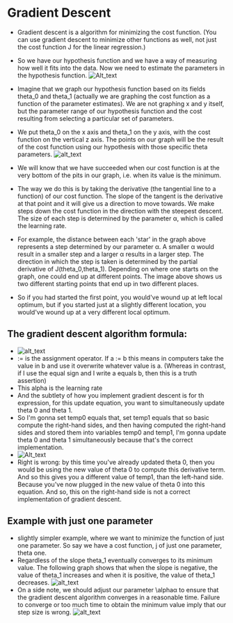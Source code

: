 # Gradient Descent

- Gradient descent is a algorithm for minimizing the cost function. (You can use gradient descent to minimize other functions as well, not just the cost function J for the linear regression.)
- So we have our hypothesis function and we have a way of measuring how well it fits into the data. Now we need to estimate the parameters in the hypothesis function.
![Alt_text](https://i.imgur.com/gMNkqyV.jpg)

- Imagine that we graph our hypothesis function based on its fields theta_0 and theta_1  (actually we are graphing the cost function as a function of the parameter estimates). We are not graphing x and y itself, but the parameter range of our hypothesis function and the cost resulting from selecting a particular set of parameters.
- We put theta_0 on the x axis and theta_1 on the y axis, with the cost function on the vertical z axis. The points on our graph will be the result of the cost function using our hypothesis with those specific theta parameters. 
![alt_text](https://d3c33hcgiwev3.cloudfront.net/imageAssetProxy.v1/bn9SyaDIEeav5QpTGIv-Pg_0d06dca3d225f3de8b5a4a7e92254153_Screenshot-2016-11-01-23.48.26.png?expiry=1627516800000&hmac=WI14KtDOmXioOm9bAc3sJ7pnPV_xfj9mdMWVegizkqo)
- We will know that we have succeeded when our cost function is at the very bottom of the pits in our graph, i.e. when its value is the minimum. 
- The way we do this is by taking the derivative (the tangential line to a function) of our cost function. The slope of the tangent is the derivative at that point and it will give us a direction to move towards. We make steps down the cost function in the direction with the steepest descent. The size of each step is determined by the parameter α, which is called the learning rate. 
- For example, the distance between each 'star' in the graph above represents a step determined by our parameter α. A smaller α would result in a smaller step and a larger α results in a larger step. The direction in which the step is taken is determined by the partial derivative of J(theta_0,theta_1). Depending on where one starts on the graph, one could end up at different points. The image above shows us two different starting points that end up in two different places. 
- So if you had started the first point, you would've wound up at left local optimum, but if you started just at a slightly different location, you would've wound up at a very different local optimum.

 ## The gradient descent algorithm formula: 
- ![alt_text](https://i.imgur.com/W3RX6HA.jpg)
- := is the assignment operator.  If a := b  this means in computers take the value in b and use it overwrite whatever value is a. (Whereas in contrast, if I use the equal sign and I write a equals b, then this is a truth assertion)
- This alpha is the learning rate
- And the subtlety of how you implement gradient descent is for th expression, for this update equation, you want to simultaneously update theta 0 and theta 1.
- So I'm gonna set temp0 equals that, set temp1 equals that so basic compute the right-hand sides, and then having computed the right-hand sides and stored them into variables temp0 and temp1, I'm gonna update theta 0 and theta 1 simultaneously because that's the correct implementation.
- ![Alt_text](https://d3c33hcgiwev3.cloudfront.net/imageAssetProxy.v1/yr-D1aDMEeai9RKvXdDYag_627e5ab52d5ff941c0fcc741c2b162a0_Screenshot-2016-11-02-00.19.56.png?expiry=1627516800000&hmac=lieJ7AYTVLQepsubnIy00DqFT3pKxdH8HWSBGYAul_I)
- Right is wrong: by this time you've already updated theta 0, then you would be using the new value of theta 0 to compute this derivative term. And so this gives you a different value of temp1, than the left-hand side. Because you've now plugged in the new value of theta 0 into this equation. And so, this on the right-hand side is not a correct implementation of gradient descent.

## Example with just one parameter
- slightly simpler example, where we want to minimize the function of just one parameter. So say we have a cost function, j of just one parameter, theta one.
- Regardless of the slope theta_1 eventually converges to its minimum value. The following graph shows that when the slope is negative, the value of theta_1 increases and when it is positive, the value of theta_1  decreases. ![alt_text](https://d3c33hcgiwev3.cloudfront.net/imageAssetProxy.v1/SMSIxKGUEeav5QpTGIv-Pg_ad3404010579ac16068105cfdc8e950a_Screenshot-2016-11-03-00.05.06.png?expiry=1627516800000&hmac=-F9pLMVObkSMfwF3eU2uejj_8RzOwdWsP5tBdiqaDRU)
- On a side note, we should adjust our parameter \alphaα to ensure that the gradient descent algorithm converges in a reasonable time. Failure to converge or too much time to obtain the minimum value imply that our step size is wrong. ![alt_text](https://d3c33hcgiwev3.cloudfront.net/imageAssetProxy.v1/UJpiD6GWEeai9RKvXdDYag_3c3ad6625a2a4ec8456f421a2f4daf2e_Screenshot-2016-11-03-00.05.27.png?expiry=1627516800000&hmac=TLthhFSM3wx6H0cYvOZh4V5ipx_Wu9DN31rmrFx-TN0)
